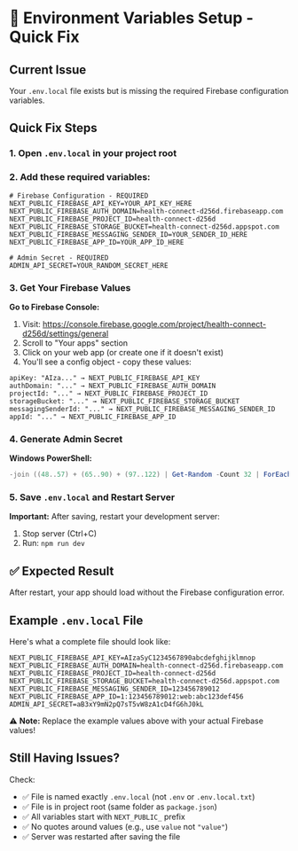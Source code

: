 # 🔧 Environment Variables Setup - Quick Fix

## Current Issue
Your `.env.local` file exists but is missing the required Firebase configuration variables.

## Quick Fix Steps

### 1. Open `.env.local` in your project root

### 2. Add these required variables:

```env
# Firebase Configuration - REQUIRED
NEXT_PUBLIC_FIREBASE_API_KEY=YOUR_API_KEY_HERE
NEXT_PUBLIC_FIREBASE_AUTH_DOMAIN=health-connect-d256d.firebaseapp.com
NEXT_PUBLIC_FIREBASE_PROJECT_ID=health-connect-d256d
NEXT_PUBLIC_FIREBASE_STORAGE_BUCKET=health-connect-d256d.appspot.com
NEXT_PUBLIC_FIREBASE_MESSAGING_SENDER_ID=YOUR_SENDER_ID_HERE
NEXT_PUBLIC_FIREBASE_APP_ID=YOUR_APP_ID_HERE

# Admin Secret - REQUIRED
ADMIN_API_SECRET=YOUR_RANDOM_SECRET_HERE
```

### 3. Get Your Firebase Values

**Go to Firebase Console:**
1. Visit: https://console.firebase.google.com/project/health-connect-d256d/settings/general
2. Scroll to "Your apps" section
3. Click on your web app (or create one if it doesn't exist)
4. You'll see a config object - copy these values:

```
apiKey: "AIza..." → NEXT_PUBLIC_FIREBASE_API_KEY
authDomain: "..." → NEXT_PUBLIC_FIREBASE_AUTH_DOMAIN  
projectId: "..." → NEXT_PUBLIC_FIREBASE_PROJECT_ID
storageBucket: "..." → NEXT_PUBLIC_FIREBASE_STORAGE_BUCKET
messagingSenderId: "..." → NEXT_PUBLIC_FIREBASE_MESSAGING_SENDER_ID
appId: "..." → NEXT_PUBLIC_FIREBASE_APP_ID
```

### 4. Generate Admin Secret

**Windows PowerShell:**
```powershell
-join ((48..57) + (65..90) + (97..122) | Get-Random -Count 32 | ForEach-Object {[char]$_})
```

### 5. Save `.env.local` and Restart Server

**Important:** After saving, restart your development server:
1. Stop server (Ctrl+C)
2. Run: `npm run dev`

## ✅ Expected Result

After restart, your app should load without the Firebase configuration error.

## Example `.env.local` File

Here's what a complete file should look like:

```env
NEXT_PUBLIC_FIREBASE_API_KEY=AIzaSyC1234567890abcdefghijklmnop
NEXT_PUBLIC_FIREBASE_AUTH_DOMAIN=health-connect-d256d.firebaseapp.com
NEXT_PUBLIC_FIREBASE_PROJECT_ID=health-connect-d256d
NEXT_PUBLIC_FIREBASE_STORAGE_BUCKET=health-connect-d256d.appspot.com
NEXT_PUBLIC_FIREBASE_MESSAGING_SENDER_ID=123456789012
NEXT_PUBLIC_FIREBASE_APP_ID=1:123456789012:web:abc123def456
ADMIN_API_SECRET=aB3xY9mN2pQ7sT5vW8zA1cD4fG6hJ0kL
```

⚠️ **Note:** Replace the example values above with your actual Firebase values!

## Still Having Issues?

Check:
- ✅ File is named exactly `.env.local` (not `.env` or `.env.local.txt`)
- ✅ File is in project root (same folder as `package.json`)
- ✅ All variables start with `NEXT_PUBLIC_` prefix
- ✅ No quotes around values (e.g., use `value` not `"value"`)
- ✅ Server was restarted after saving the file

